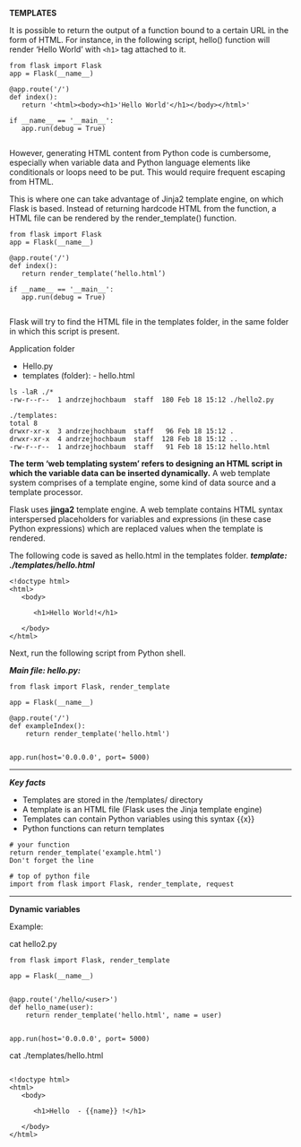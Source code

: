 
**TEMPLATES**

It is possible to return the output of a function bound to a certain URL in the form of HTML. For instance, in the following script, hello() function will render ‘Hello World’ with ```<h1>``` tag attached to it.

```
from flask import Flask
app = Flask(__name__)

@app.route('/')
def index():
   return '<html><body><h1>'Hello World'</h1></body></html>'

if __name__ == '__main__':
   app.run(debug = True)
   
```
   
However, generating HTML content from Python code is cumbersome, especially when variable data and Python language elements like conditionals or loops need to be put. This would require frequent escaping from HTML.

This is where one can take advantage of Jinja2 template engine, on which Flask is based. Instead of returning hardcode HTML from the function, a HTML file can be rendered by the render_template() function.

```
from flask import Flask
app = Flask(__name__)

@app.route('/')
def index():
   return render_template(‘hello.html’)

if __name__ == '__main__':
   app.run(debug = True)
   
```
Flask will try to find the HTML file in the templates folder, in the same folder in which this script is present.

Application folder
- Hello.py
- templates (folder):
      - hello.html
      
```
ls -laR ./*
-rw-r--r--  1 andrzejhochbaum  staff  180 Feb 18 15:12 ./hello2.py

./templates:
total 8
drwxr-xr-x  3 andrzejhochbaum  staff   96 Feb 18 15:12 .
drwxr-xr-x  4 andrzejhochbaum  staff  128 Feb 18 15:12 ..
-rw-r--r--  1 andrzejhochbaum  staff   91 Feb 18 15:12 hello.html

```




**The term ‘web templating system’ refers to designing an HTML script in which the variable data can be inserted dynamically.** A web template system comprises of a template engine, some kind of data source and a template processor.

Flask uses **jinga2** template engine. A web template contains HTML syntax interspersed placeholders for variables and expressions (in these case Python expressions) which are replaced values when the template is rendered.

The following code is saved as hello.html in the templates folder.
***template: ./templates/hello.html***
```
<!doctype html>
<html>
   <body>
   
      <h1>Hello World!</h1>
      
   </body>
</html>

```
Next, run the following script from Python shell.

***Main file: hello.py:***

```
from flask import Flask, render_template

app = Flask(__name__)

@app.route('/')
def exampleIndex():
    return render_template('hello.html')


app.run(host='0.0.0.0', port= 5000)

```


***


***Key facts***

* Templates are stored in the /templates/ directory
* A template is an HTML file (Flask uses the Jinja template engine)
* Templates can contain Python variables using this syntax {‌{x}}
* Python functions can return templates

```
# your function
return render_template('example.html')
Don't forget the line

# top of python file
import from flask import Flask, render_template, request
```

***

**Dynamic variables**

Example:

cat hello2.py 

```
from flask import Flask, render_template

app = Flask(__name__)


@app.route('/hello/<user>')
def hello_name(user):
    return render_template('hello.html', name = user)


app.run(host='0.0.0.0', port= 5000)

```

cat ./templates/hello.html 


```

<!doctype html>
<html>
   <body>
   
      <h1>Hello  - {{name}} !</h1>
      
   </body>
</html>

```





